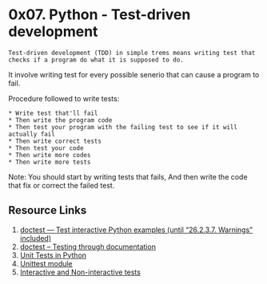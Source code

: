 # 0x07. Python - Test-driven development
	Test-driven development (TDD) in simple trems means writing test that checks if a program do what it is supposed to do.
It involve writing test for every possible senerio that can cause a program to fail.

Procedure followed to write tests:

	* Write test that'll fail
	* Then write the program code
	* Then test your program with the failing test to see if it will actually fail
	* Then write correct tests
	* Then test your code
	* Then write more codes
	* Then write more tests

Note: You should start by writing tests that fails, And then write the code that fix or correct the failed test.
 
## Resource Links
1. [doctest — Test interactive Python examples (until “26.2.3.7. Warnings” included)](https://docs.python.org/3/library/doctest.html)
2. [doctest – Testing through documentation](https://pymotw.com/3/doctest/)
3. [Unit Tests in Python](https://www.youtube.com/watch?v=1Lfv5tUGsn8)
4. [Unittest module](https://www.youtube.com/watch?v=6tNS--WetLI)
5. [Interactive and Non-interactive tests](https://mattermost.com/blog/testing-python-understanding-doctest-and-unittest/)
